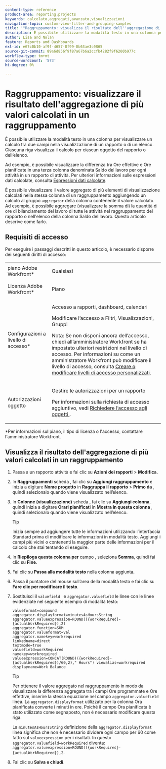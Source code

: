 ```yaml
---
content-type: reference
product-area: reporting;projects
keywords: calcolato,aggregati,avanzato,visualizzazioni
navigation-topic: custom-view-filter-and-grouping-samples
title: '"Raggruppamento: visualizza il risultato dell''aggregazione di più valori calcolati in un raggruppamento'''
description: È possibile utilizzare la modalità testo in una colonna per visualizzare un calcolo tra due campi nella visualizzazione di un rapporto o di un elenco. Ciascuna riga visualizza il calcolo per ciascun oggetto del rapporto o dell’elenco.
author: Lisa and Nolan
feature: Reports and Dashboards
exl-id: e67c0b10-af9f-4657-8f99-8b63ae3c0865
source-git-commit: 89a6d856f9f87a67b6a2ccfb4282f9f6200b977c
workflow-type: tm+mt
source-wordcount: '573'
ht-degree: 0%

---
```


# Raggruppamento: visualizzare il risultato dell&#39;aggregazione di più valori calcolati in un raggruppamento

È possibile utilizzare la modalità testo in una colonna per visualizzare un calcolo tra due campi nella visualizzazione di un rapporto o di un elenco. Ciascuna riga visualizza il calcolo per ciascun oggetto del rapporto o dell’elenco.

Ad esempio, è possibile visualizzare la differenza tra Ore effettive e Ore pianificate in una terza colonna denominata Saldo del lavoro per ogni attività in un rapporto di attività. Per ulteriori informazioni sulle espressioni dati calcolate, consulta [Espressioni dati calcolate](../../../reports-and-dashboards/reports/calc-cstm-data-reports/calculated-data-expressions.md).

È possibile visualizzare il valore aggregato di più elementi di visualizzazione calcolati nella stessa colonna di un raggruppamento aggiungendo un calcolo al gruppo `aggregator` della colonna contenente il valore calcolato. Ad esempio, è possibile aggregare (visualizzare la somma di) la quantità di ore di bilanciamento del lavoro di tutte le attività nel raggruppamento del rapporto o nell&#39;elenco della colonna Saldo del lavoro. Questo articolo descrive come farlo.

## Requisiti di accesso

Per eseguire i passaggi descritti in questo articolo, è necessario disporre dei seguenti diritti di accesso:

<table style="table-layout:auto"> 
 <col> 
 <col> 
 <tbody> 
  <tr> 
   <td role="rowheader">piano Adobe Workfront*</td> 
   <td> <p>Qualsiasi</p> </td> 
  </tr> 
  <tr> 
   <td role="rowheader">Licenza Adobe Workfront*</td> 
   <td> <p>Piano </p> </td> 
  </tr> 
  <tr> 
   <td role="rowheader">Configurazioni a livello di accesso*</td> 
   <td> <p>Accesso a rapporti, dashboard, calendari</p> <p>Modificare l’accesso a Filtri, Visualizzazioni, Gruppi</p> <p>Nota: Se non disponi ancora dell’accesso, chiedi all’amministratore Workfront se ha impostato ulteriori restrizioni nel livello di accesso. Per informazioni su come un amministratore Workfront può modificare il livello di accesso, consulta <a href="../../../administration-and-setup/add-users/configure-and-grant-access/create-modify-access-levels.md" class="MCXref xref">Creare o modificare livelli di accesso personalizzati</a>.</p> </td> 
  </tr> 
  <tr> 
   <td role="rowheader">Autorizzazioni oggetto</td> 
   <td> <p>Gestire le autorizzazioni per un rapporto</p> <p>Per informazioni sulla richiesta di accesso aggiuntivo, vedi <a href="../../../workfront-basics/grant-and-request-access-to-objects/request-access.md" class="MCXref xref">Richiedere l’accesso agli oggetti </a>.</p> </td> 
  </tr> 
 </tbody> 
</table>

&#42;Per informazioni sul piano, il tipo di licenza o l&#39;accesso, contattare l&#39;amministratore Workfront.

## Visualizza il risultato dell&#39;aggregazione di più valori calcolati in un raggruppamento

1. Passa a un rapporto attività e fai clic su **Azioni dei rapporti** > **Modifica**.
1. In **Raggruppamenti** scheda , fai clic su **Aggiungi raggruppamento** e inizia a digitare **Nome progetto** in **Raggruppa il rapporto** > **Primo da** , quindi selezionalo quando viene visualizzato nell’elenco.

1. In **Colonne (visualizzazione)** scheda , fai clic su **Aggiungi colonna**, quindi inizia a digitare **Orari pianificati** in **Mostra in questa colonna** , quindi selezionalo quando viene visualizzato nell’elenco.

   >[!TIP]
   >
   >Inizia sempre ad aggiungere tutte le informazioni utilizzando l’interfaccia Standard prima di modificare le informazioni in modalità testo. Aggiungi i campi più vicini o contenenti la maggior parte delle informazioni per il calcolo che stai tentando di eseguire.

1. In **Riepiloga questa colonna per** campo , seleziona **Somma**, quindi fai clic su **Fine**.
1. Fai clic su **Passa alla modalità testo** nella colonna aggiunta.
1. Passa il puntatore del mouse sull’area della modalità testo e fai clic su **Fare clic per modificare il testo**.
1. Sostituisci il `valuefield ` e `aggregator.valuefield` le linee con le linee evidenziate nel seguente esempio di modalità testo:

   ```
   valueformat=compound
   aggregator.displayformat=minutesAsHoursString
   aggregator.valueexpression=ROUND(({workRequired}-{actualWorkRequired}),2)
   aggregator.function=SUM
   aggregator.valueformat=val
   aggregator.namekey=workrequired
   linkedname=direct
   textmode=true
   valuefield=workRequired
   namekey=workrequired
   valueexpression=CONCAT(ROUND(({workRequired}-{actualWorkRequired})/60,2)," Hours") viewalias=workrequired displayname=Work Balance
   ```

   >[!TIP]
   >
   >Per ottenere il valore aggregato nel raggruppamento in modo da visualizzare la differenza aggregata tra i campi Ore programmate e Ore effettive, inserire la stessa equazione nel campo `aggregator.valuefield` linea. La `aggregator.displayformat` utilizzato per la colonna Ora pianificata converte i minuti in ore. Poiché il campo Ora pianificata è stato utilizzato come segnaposto, non è necessario modificare questa riga.
   >
   >
   >La `minutesAsHoursString` definizione della `aggregator.displayformat` linea significa che non è necessario dividere ogni campo per 60 come fatto sul `valueexpression` per i risultati. In questo `aggregator.valuefield=workRequired` diventa: `aggregator.valueexpression=ROUND(({workRequired}-{actualWorkRequired}),2`.

1. Fai clic su **Salva e chiudi**.

